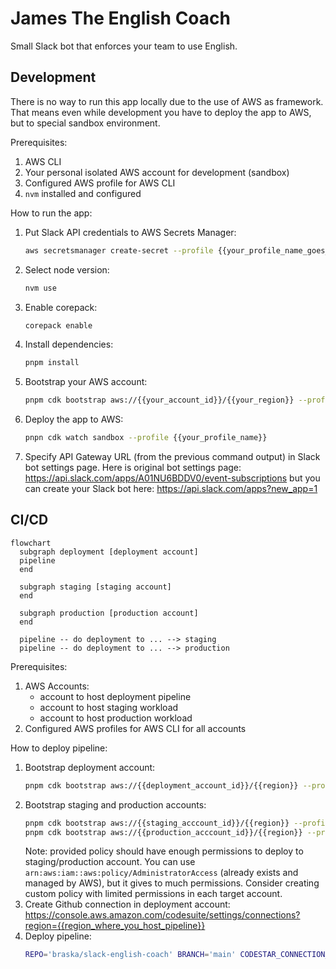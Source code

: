 # James The English Coach

Small Slack bot that enforces your team to use English.

## Development

There is no way to run this app locally due to the use of AWS as framework. That means even while development you have to deploy the app to AWS, but to special sandbox environment.

Prerequisites:
1. AWS CLI
2. Your personal isolated AWS account for development (sandbox)
3. Configured AWS profile for AWS CLI
4. `nvm` installed and configured

How to run the app:

1. Put Slack API credentials to AWS Secrets Manager:
   ```bash
   aws secretsmanager create-secret --profile {{your_profile_name_goes_here}} --name Slack --secret-string '{"BotToken": "xoxp-XXXXXXXX-XXXXXXXX-XXXXXXXX-XXXXXXXX", "SigningSecret": "32-character-long-secret"}'
   ```
2. Select node version:
   ```bash
   nvm use
   ```
3. Enable corepack:
   ```bash
   corepack enable
   ```
4. Install dependencies:
   ```bash
   pnpm install
   ```
5. Bootstrap your AWS account:
   ```bash
   pnpm cdk bootstrap aws://{{your_account_id}}/{{your_region}} --profile {{your_profile_name}}
   ```
6. Deploy the app to AWS:
   ```bash
   pnpn cdk watch sandbox --profile {{your_profile_name}}
   ```
7. Specify API Gateway URL (from the previous command output) in Slack bot settings page. Here is original bot settings page: https://api.slack.com/apps/A01NU6BDDV0/event-subscriptions but you can create your Slack bot here: https://api.slack.com/apps?new_app=1

## CI/CD

```mermaid
flowchart
  subgraph deployment [deployment account]
  pipeline
  end

  subgraph staging [staging account]
  end

  subgraph production [production account]
  end

  pipeline -- do deployment to ... --> staging
  pipeline -- do deployment to ... --> production
```

Prerequisites:
1. AWS Accounts:
   - account to host deployment pipeline
   - account to host staging workload
   - account to host production workload
2. Configured AWS profiles for AWS CLI for all accounts

How to deploy pipeline:
1. Bootstrap deployment account:
   ```bash
   pnpm cdk bootstrap aws://{{deployment_account_id}}/{{region}} --profile {{aws_cli_profile_name_for_deployment_account}}
   ```
2. Bootstrap staging and production accounts:
   ```bash
   pnpm cdk bootstrap aws://{{staging_acccount_id}}/{{region}} --profile {{aws_cli_profile_name_for_staging}} --trust {{deployment_account_id}} --cloudformation-execution-policies {{arn_of_policy_to_be_used_by_pipeline}}
   pnpm cdk bootstrap aws://{{production_acccount_id}}/{{region}} --profile {{aws_cli_profile_name_for_production}} --trust {{deployment_account_id}} --cloudformation-execution-policies {{arn_of_policy_to_be_used_by_pipeline}}
   ```
   Note: provided policy should have enough permissions to deploy to staging/production account. You can use `arn:aws:iam::aws:policy/AdministratorAccess` (already exists and managed by AWS), but it gives to much permissions. Consider creating custom policy with limited permissions in each target account.
3. Create Github connection in deployment account: https://console.aws.amazon.com/codesuite/settings/connections?region={{region_where_you_host_pipeline}}
4. Deploy pipeline:
   ```bash
   REPO='braska/slack-english-coach' BRANCH='main' CODESTAR_CONNECTION_ARN='{{arn_of_github_connection_on_prev_step}}' STAGING_ACCOUNT_ID='...' STAGING_REGION='...' PRODUCTION_ACCOUNT_ID='...' PRODUCTION_REGION='...' pnpm cdk -a "pnpm ts-node --esm infra/bin/ci-cd.ts" deploy --profile {{aws_cli_profile_name_for_deployment_account}}
   ```
